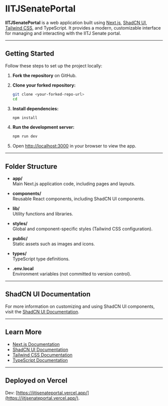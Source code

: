 # IITJSenatePortal

**IITJSenatePortal** is a web application built using [Next.js](https://nextjs.org), [ShadCN UI](https://ui.shadcn.com/), [Tailwind CSS](https://tailwindcss.com/), and TypeScript. It provides a modern, customizable interface for managing and interacting with the IITJ Senate portal.

---

## Getting Started

Follow these steps to set up the project locally:

1. **Fork the repository** on GitHub.

2. **Clone your forked repository:**
   ```bash
   git clone <your-forked-repo-url>
   cd

2. **Install dependencies:**
   ```bash
   npm install
   ```

3. **Run the development server:**
   ```bash
   npm run dev
   ```

4. Open [http://localhost:3000](http://localhost:3000) in your browser to view the app.

---

## Folder Structure

- **app/**  
  Main Next.js application code, including pages and layouts.

- **components/**  
  Reusable React components, including ShadCN UI components.

- **lib/**  
  Utility functions and libraries.

- **styles/**  
  Global and component-specific styles (Tailwind CSS configuration).

- **public/**  
  Static assets such as images and icons.

- **types/**  
  TypeScript type definitions.

- **.env.local**  
  Environment variables (not committed to version control).

---

## ShadCN UI Documentation

For more information on customizing and using ShadCN UI components, visit the [ShadCN UI Documentation](https://ui.shadcn.com/docs).

---

## Learn More

- [Next.js Documentation](https://nextjs.org/docs)
- [ShadCN UI Documentation](https://ui.shadcn.com/docs)
- [Tailwind CSS Documentation](https://tailwindcss.com/docs)
- [TypeScript Documentation](https://www.typescriptlang.org/docs/)

---

## Deployed on Vercel

Dev: [https://iitjsenateportal.vercel.app/](https://iitjsenateportal.vercel.app/).
